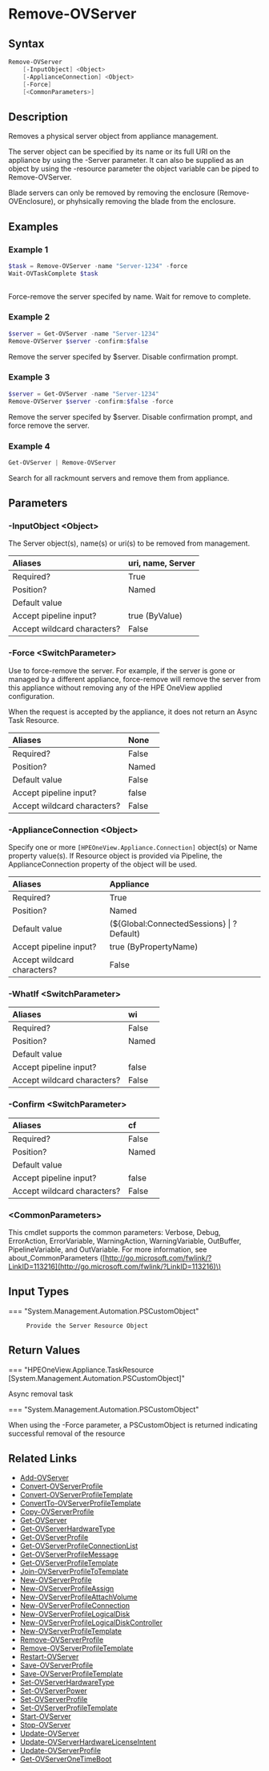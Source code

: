 ﻿---
description: Remove a rackmount server from the appliance.
---

# Remove-OVServer

## Syntax

```powershell
Remove-OVServer
    [-InputObject] <Object>
    [-ApplianceConnection] <Object>
    [-Force]
    [<CommonParameters>]
```

## Description

Removes a physical server object from appliance management.
    
The server object can be specified by its name or its full URI on the appliance by using the -Server parameter. It can also be supplied as an object by using the -resource parameter the object variable can be piped to Remove-OVServer.
    
Blade servers can only be removed by removing the enclosure (Remove-OVEnclosure), or phyhsically removing the blade from the enclosure.

## Examples

###  Example 1 

```powershell
$task = Remove-OVServer -name "Server-1234" -force
Wait-OVTaskComplete $task
                    
```

Force-remove the server specifed by name. Wait for remove to complete.

###  Example 2 

```powershell
$server = Get-OVServer -name "Server-1234"
Remove-OVServer $server -confirm:$false
```

Remove the server specifed by $server. Disable confirmation prompt.

###  Example 3 

```powershell
$server = Get-OVServer -name "Server-1234"
Remove-OVServer $server -confirm:$false -force
```

Remove the server specifed by $server. Disable confirmation prompt, and force remove the server.

###  Example 4 

```powershell
Get-OVServer | Remove-OVServer
```

Search for all rackmount servers and remove them from appliance.

## Parameters

### -InputObject &lt;Object&gt;

The Server object(s), name(s) or uri(s) to be removed from management.

| Aliases | uri, name, Server |
| :--- | :--- |
| Required? | True |
| Position? | Named |
| Default value |  |
| Accept pipeline input? | true (ByValue) |
| Accept wildcard characters? | False |

### -Force &lt;SwitchParameter&gt;

Use to force-remove the server.  For example, if the server is gone or managed by a different appliance, force-remove will remove the server from this appliance without removing any of the HPE OneView applied configuration.

When the request is accepted by the appliance, it does not return an Async Task Resource.

| Aliases | None |
| :--- | :--- |
| Required? | False |
| Position? | Named |
| Default value | False |
| Accept pipeline input? | false |
| Accept wildcard characters? | False |

### -ApplianceConnection &lt;Object&gt;

Specify one or more `[HPEOneView.Appliance.Connection]` object(s) or Name property value(s). If Resource object is provided via Pipeline, the ApplianceConnection property of the object will be used.

| Aliases | Appliance |
| :--- | :--- |
| Required? | True |
| Position? | Named |
| Default value | (${Global:ConnectedSessions} &vert; ? Default) |
| Accept pipeline input? | true (ByPropertyName) |
| Accept wildcard characters? | False |

### -WhatIf &lt;SwitchParameter&gt;



| Aliases | wi |
| :--- | :--- |
| Required? | False |
| Position? | Named |
| Default value |  |
| Accept pipeline input? | false |
| Accept wildcard characters? | False |

### -Confirm &lt;SwitchParameter&gt;



| Aliases | cf |
| :--- | :--- |
| Required? | False |
| Position? | Named |
| Default value |  |
| Accept pipeline input? | false |
| Accept wildcard characters? | False |

### &lt;CommonParameters&gt;

This cmdlet supports the common parameters: Verbose, Debug, ErrorAction, ErrorVariable, WarningAction, WarningVariable, OutBuffer, PipelineVariable, and OutVariable. For more information, see about\_CommonParameters \([http://go.microsoft.com/fwlink/?LinkID=113216](http://go.microsoft.com/fwlink/?LinkID=113216)\)

## Input Types

=== "System.Management.Automation.PSCustomObject"
 
         Provide the Server Resource Object 
 

## Return Values

=== "HPEOneView.Appliance.TaskResource [System.Management.Automation.PSCustomObject]"
 
Async removal task
 

=== "System.Management.Automation.PSCustomObject"
 
When using the -Force parameter, a PSCustomObject is returned indicating successful removal of the resource
 

## Related Links

* [Add-OVServer](add-ovserver.md)
* [Convert-OVServerProfile](convert-ovserverprofile.md)
* [Convert-OVServerProfileTemplate](convert-ovserverprofiletemplate.md)
* [ConvertTo-OVServerProfileTemplate](convertto-ovserverprofiletemplate.md)
* [Copy-OVServerProfile](copy-ovserverprofile.md)
* [Get-OVServer](get-ovserver.md)
* [Get-OVServerHardwareType](get-ovserverhardwaretype.md)
* [Get-OVServerProfile](get-ovserverprofile.md)
* [Get-OVServerProfileConnectionList](get-ovserverprofileconnectionlist.md)
* [Get-OVServerProfileMessage](get-ovserverprofilemessage.md)
* [Get-OVServerProfileTemplate](get-ovserverprofiletemplate.md)
* [Join-OVServerProfileToTemplate](join-ovserverprofiletotemplate.md)
* [New-OVServerProfile](new-ovserverprofile.md)
* [New-OVServerProfileAssign](new-ovserverprofileassign.md)
* [New-OVServerProfileAttachVolume](new-ovserverprofileattachvolume.md)
* [New-OVServerProfileConnection](new-ovserverprofileconnection.md)
* [New-OVServerProfileLogicalDisk](new-ovserverprofilelogicaldisk.md)
* [New-OVServerProfileLogicalDiskController](new-ovserverprofilelogicaldiskcontroller.md)
* [New-OVServerProfileTemplate](new-ovserverprofiletemplate.md)
* [Remove-OVServerProfile](remove-ovserverprofile.md)
* [Remove-OVServerProfileTemplate](remove-ovserverprofiletemplate.md)
* [Restart-OVServer](restart-ovserver.md)
* [Save-OVServerProfile](save-ovserverprofile.md)
* [Save-OVServerProfileTemplate](save-ovserverprofiletemplate.md)
* [Set-OVServerHardwareType](set-ovserverhardwaretype.md)
* [Set-OVServerPower](set-ovserverpower.md)
* [Set-OVServerProfile](set-ovserverprofile.md)
* [Set-OVServerProfileTemplate](set-ovserverprofiletemplate.md)
* [Start-OVServer](start-ovserver.md)
* [Stop-OVServer](stop-ovserver.md)
* [Update-OVServer](update-ovserver.md)
* [Update-OVServerHardwareLicenseIntent](update-ovserverhardwarelicenseintent.md)
* [Update-OVServerProfile](update-ovserverprofile.md)
* [Get-OVServerOneTimeBoot](get-ovserveronetimeboot.md)

